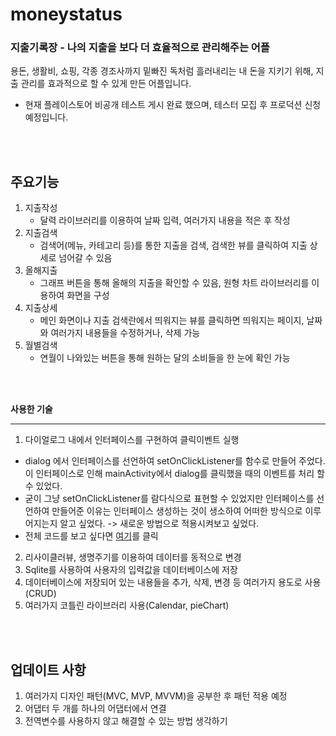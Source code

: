 # moneystatus

### 지출기록장 - 나의 지출을 보다 더 효율적으로 관리해주는 어플
용돈, 생활비, 쇼핑, 각종 경조사까지 밑빠진 독처럼 흘러내리는 내 돈을 지키기 위해, 지출 관리를 효과적으로 할 수 있게 만든 어플입니다.
* 현재 플레이스토어 비공개 테스트 게시 완료 했으며, 테스터 모집 후 프로덕션 신청 예정입니다.

<br></br>

__주요기능__
---
1. 지출작성
    - 달력 라이브러리를 이용하여 날짜 입력, 여러가지 내용을 적은 후 작성
2. 지출검색
    - 검색어(메뉴, 카테고리 등)를 통한 지출을 검색, 검색한 뷰를 클릭하여 지출 상세로 넘어갈 수 있음
3. 올해지출
    - 그래프 버튼을 통해 올해의 지출을 확인할 수 있음, 원형 차트 라이브러리를 이용하여 화면을 구성
4. 지출상세
    - 메인 화면이나 지출 검색란에서 띄워지는 뷰를 클릭하면 띄워지는 페이지, 날짜와 여러가지 내용들을 수정하거나, 삭제 가능
5. 월별검색
    - 연월이 나와있는 버튼을 통해 원하는 달의 소비들을 한 눈에 확인 가능

<br></br>

__사용한 기술__

---

1. 다이얼로그 내에서 인터페이스를 구현하여 클릭이벤트 실행
- dialog 에서 인터페이스를 선언하여 setOnClickListener를 함수로 만들어 주었다. 이 인터페이스로 인해 mainActivity에서 dialog를 클릭했을 때의 이벤트를 처리 할 수 있었다.
- 굳이 그냥 setOnClickListener를 람다식으로 표현할 수 있었지만 인터페이스를 선언하여 만들어준 이유는 인터페이스 생성하는 것이 생소하여 어떠한 방식으로 이루어지는지 알고 싶었다. -> 새로운 방법으로 적용시켜보고 싶었다.
- 전체 코드를 보고 싶다면 [여기](https://github.com/JunHyeok0205/moneystatus/blob/master/app/src/main/java/com/JunHyeok0205/portfolio/moneystatus/DateDialog.kt)를 클릭

2. 리사이클러뷰, 생명주기를 이용하여 데이터를 동적으로 변경
3. Sqlite를 사용하여 사용자의 입력값을 데이터베이스에 저장
4. 데이터베이스에 저장되어 있는 내용들을 추가, 삭제, 변경 등 여러가지 용도로 사용(CRUD)
5. 여러가지 코틀린 라이브러리 사용(Calendar, pieChart)

<br></br>

__업데이트 사항__
---
1. 여러가지 디자인 패턴(MVC, MVP, MVVM)을 공부한 후 패턴 적용 예정
2. 어댑터 두 개를 하나의 어댑터에서 연결
3. 전역변수를 사용하지 않고 해결할 수 있는 방법 생각하기
